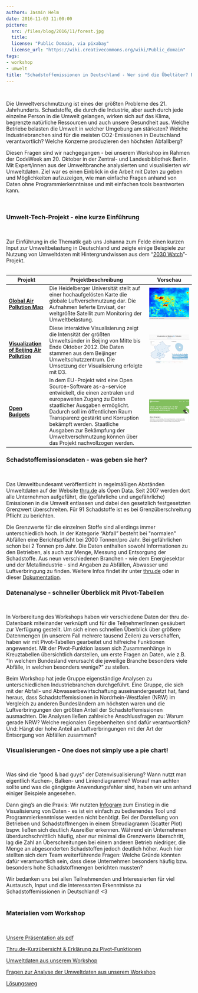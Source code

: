 ```yaml
---
authors: Jasmin Helm
date: 2016-11-03 11:00:00
picture:
  src: /files/blog/2016/11/forest.jpg
  title: 
  license: "Public Domain, via pixabay"
  license_url: "https://wiki.creativecommons.org/wiki/Public_domain"
tags:
- workshop
- umwelt
title: "Schadstoffemissionen in Deutschland - Wer sind die Übeltäter? Ein Rückblick unseres Workshops zur Analyse und Visualisierung von Umweltdaten"
---
```


<br/>

Die Umweltverschmutzung ist eines der größten Probleme des 21. Jahrhunderts. Schadstoffe, die durch die Industrie, aber auch durch jede einzelne Person in die Umwelt gelangen, wirken sich auf das Klima, begrenzte natürliche Ressourcen und auch unsere Gesundheit aus. Welche Betriebe belasten die Umwelt in welcher Umgebung am stärksten? Welche Industriebranchen sind für die meisten CO2-Emissionen in Deutschland verantwortlich? Welche Konzerne produzieren den höchsten Abfallberg?

Diesen Fragen sind wir nachgegangen - bei unserem Workshop im Rahmen der CodeWeek am 20. Oktober in der Zentral- und Landesbibliothek Berlin. Mit Expert/innen aus der Umweltbranche analysierten und visualisierten wir Umweltdaten. Ziel war es einen Einblick in die Arbeit mit Daten zu geben und Möglichkeiten aufzuzeigen, wie man einfache Fragen anhand von Daten ohne Programmierkenntnisse und mit einfachen tools beantworten kann.

<br/>


### Umwelt-Tech-Projekt - eine kurze Einführung
<br/>

Zur Einführung in die Thematik gab uns Johanna zum Felde  einen kurzen Input zur Umweltbelastung in Deutschland und zeigte einige Beispiele zur Nutzung von Umweltdaten mit Hintergrundwissen aus dem “[2030 Watch](https://2030-watch.de/)”-Projekt.
<br/>
<br/>

Projekt | Projektbeschreibung | Vorschau
------------ | -------------  | ------------- 
[**Global Air Pollution Map**](http://www.esa.int/Our_Activities/Observing_the_Earth/Envisat/Global_air_pollution_map_produced_by_Envisat_s_SCIAMACHY) | Die Heidelberger Universität stellt auf einer hochaufgelösten Karte die globale Luftverschmutzung dar. Die Aufnahmen lieferte Envisat, der weltgrößte Satellit zum Monitoring der Umweltbelastung. | ![Air Pollution Map](/files/blog/2016/11/globalairpollutionmap.png "Air Pollution Map")
[**Visualization of Beijing Air Pollution**](http://scottcheng.github.io/bj-air-vis/) | Diese interaktive Visualisierung zeigt die Intensität der größten Umweltsünder in Beijing von Mitte bis Ende Oktober 2012. Die Daten stammen aus dem Beijinger Umweltschutzzentrum. Die Umsetzung der Visualisierung erfolgte mit D3. | ![Beijing Air Pollution](/files/blog/2016/11/airpollutionbeijing.jpg "Beijing Air Pollution")
 [**Open Budgets**](http://openbudgets.eu/) | In dem EU-Projekt wird eine Open Source-Software as-a-service entwickelt, die einen zentralen und europaweiten Zugang zu Daten staatlicher Ausgaben ermöglicht. Dadurch soll im öffentlichen Raum Transparenz gestärkt und Korruption bekämpft werden. Staatliche Ausgaben zur Bekämpfung der Umweltverschmutzung können über das Projekt nachvollzogen werden.  | ![Open Budgets](/files/blog/2016/11/openbudgets.jpg "Open Budgets")
 


### Schadstoffemissionsdaten - was geben sie her?
<br/>

Das Umweltbundesamt veröffentlicht in regelmäßigen Abständen Umweltdaten auf der Website [thru.de](http://www.thru.de/index.php?id=421) als Open Data. Seit 2007 werden dort alle Unternehmen aufgeführt, die (gefährliche und ungefährliche) Emissionen in die Umwelt entlassen und dabei den gesetzlich festgesetzten Grenzwert überschreiten. Für 91 Schadstoffe ist es bei Grenzüberschreitung Pflicht zu berichten. 

Die Grenzwerte für die einzelnen Stoffe sind allerdings immer unterschiedlich hoch. In der Kategorie “Abfall” besteht bei "normalen" Abfällen eine Berichtspflicht bei 2000 Tonnen/pro Jahr. Bei gefährlichen schon bei 2 Tonnen pro Jahr. Die Daten enthalten sowohl Informationen zu den Betrieben, als auch zur Menge, Messung und Entsorgung der Schadstoffe. Aus neun verschiedenen Branchen - wie dem Energiesektor und der Metallindustrie - sind Angaben zu Abfällen, Abwasser und Luftverbringung zu finden. Weitere Infos findet ihr unter [thru.de](http://www.thru.de/index.php?id=421) oder in dieser [Dokumentation](http://www.thru.de/fileadmin/SITE_MASTER/content/Dokumente/Downloads/Neu_Kurzanleitung_PRTR_offene_Datenbank_rev1c_150602.pdf).


### Datenanalyse - schneller Überblick mit Pivot-Tabellen
<br/>

In Vorbereitung des Workshops haben wir verschiedene Daten der thru.de-Datenbank miteinander verknüpft und für die Teilnehmer/innen gesäubert zur Verfügung gestellt. Um sich einen schnellen Überblick über größere Datenmengen (in unserem Fall mehrere tausend Zeilen) zu verschaffen, haben wir mit Pivot-Tabellen gearbeitet und hilfreiche Funktionen angewendet. Mit der Pivot-Funktion lassen sich Zusammenhänge in Kreuztabellen übersichtlich darstellen, um erste Fragen an Daten, wie z.B. “In welchem Bundesland verursacht die jeweilige Branche besonders viele Abfälle, in welchen besonders wenige?” zu stellen.

Beim Workshop hat jede Gruppe eigenständige Analysen zu unterschiedlichen Industriebranchen durchgeführt. Eine Gruppe, die sich mit der Abfall- und Abwasserbewirtschaftung auseinandergesetzt hat, fand heraus, dass Schadstoffemissionen in Nordrhein-Westfalen (NRW) im Vergleich zu anderen Bundesländern am höchsten waren und die Luftverbringungen den größten Anteil der Schadstoffemissionen ausmachten. Die Analysen ließen zahlreiche Anschlussfragen zu: Warum gerade NRW? Welche regionalen Gegebenheiten sind dafür verantwortlich? Und: Hängt der hohe Anteil an Luftverbringungen mit der Art der Entsorgung von Abfällen zusammen?


### Visualisierungen - One does not simply use a pie chart!

<br/>


Was sind die “good & bad guys” der Datenvisualisierung? Wann nutzt man eigentlich Kuchen-, Balken- und Liniendiagramme? Worauf man achten sollte und was die gängigste Anwendungsfehler sind, haben wir uns anhand einiger Beispiele angesehen.

Dann ging’s an die Praxis: Wir nutzten [Infogram](https://infogr.am/) zum Einstieg in die Visualisierung von Daten - es ist ein einfach zu bedienendes Tool und Programmierkenntnisse werden nicht benötigt. Bei der Darstellung von Betrieben und Schadstoffmengen in einem Streudiagramm (Scatter Plot) bspw. ließen sich deutlich Ausreißer erkennen. Während ein Unternehmen überdurchschnittlich häufig, aber nur minimal die Grenzwerte überschritt, lag die Zahl an Überschreitungen bei einem anderen Betrieb niedriger, die Menge an abgesonderten Schadstoffen jedoch deutlich höher. Auch hier stellten sich dem Team weiterführende Fragen: Welche Gründe könnten dafür verantwortlich sein, dass diese Unternehmen besonders häufig bzw. besonders hohe Schadstoffmengen berichten mussten?

Wir bedanken uns bei allen Teilnehmenden und Interessierten für viel Austausch, Input und die interessanten Erkenntnisse zu Schadstoffemissionen in Deutschland! <3
<br/>
<br/>



### Materialien vom Workshop

<br/>

[Unsere Präsentation als pdf](/files/downloads/workshops/slides-codeweek-1016.pdf)

[Thru.de-Kurzübersicht & Erklärung zu Pivot-Funktionen](/files/downloads/workshops/hintergrund.pdf)

[Umweltdaten aus unserem Workshop](https://drive.google.com/drive/folders/0B8GaLtzJXlwdMm14ZG5nNVpMZ0U?usp=sharing)

[Fragen zur Analyse der Umweltdaten aus unserem Workshop](/files/downloads/workshops/fragen-analyse.pdf)

[Lösungsweg](/files/downloads/workshops/loesungen.pdf)
